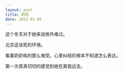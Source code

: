 ```yaml
---
layout: post
title: 奶奶
date: 2012-01-05
---
```


<p>这个冬天对于她来说格外难过。</p>
<p>北京这该死的环境。</p>
<p>看着奶奶咳的那么难受。心里纠结的根本不知道怎么表达。</p>
<p>第一次真真切切的感觉到她在离我远去。</p>

